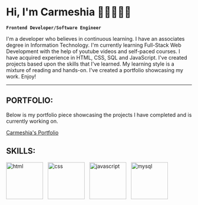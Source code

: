 # Hi, I'm Carmeshia 👩🏽‍💻👋🏾

**`Frontend Developer/Software Engineer`**

I'm a developer who believes in continuous learning. I have an associates degree in Information Technology. I'm currently learning Full-Stack Web Development with the help of youtube videos and self-paced courses. I have acquired experience in HTML, CSS, SQL and JavaScript. I've created projects based upon the skills that I've learned. My learning style is a mixture of reading and hands-on. I've created a portfolio showcasing my work. Enjoy!

<hr>


## PORTFOLIO:
  <p>
    Below is my portfolio piece showcasing the projects I have completed and is currently working on.
  </p>
  
  [Carmeshia's Portfolio](https://meshia13.github.io/Web-Portfolio/)


## SKILLS:


  <img align="left" alt="html" width="100px" style="padding-right:10px;" src="https://cdn.jsdelivr.net/gh/devicons/devicon/icons/html5/html5-plain-wordmark.svg" />
  <img align="left" alt="css" width="100px" style="padding-right:10px;" src="https://cdn.jsdelivr.net/gh/devicons/devicon/icons/css3/css3-plain-wordmark.svg" />
  <img align="left" alt="javascript" width="100px" style="padding-right:10px;" src="https://cdn.jsdelivr.net/gh/devicons/devicon/icons/javascript/javascript-plain.svg" />
  <img align="left" alt="mysql" width="100px" style="padding-right:10px;" src="https://cdn.jsdelivr.net/gh/devicons/devicon/icons/mysql/mysql-original-wordmark.svg" />









